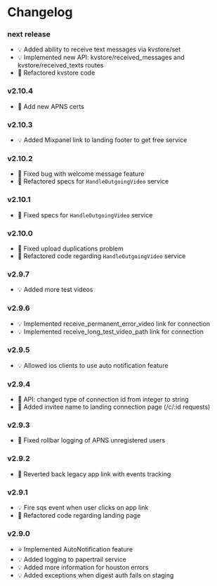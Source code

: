 # Changelog

### next release
- :bulb: Added ability to receive text messages via kvstore/set
- :bulb: Implemented new API: kvstore/received_messages and kvstore/received_texts routes
- :hammer: Refactored kvstore code

### v2.10.4
- :hammer: Add new APNS certs

### v2.10.3
- :bulb: Added Mixpanel link to landing footer to get free service

### v2.10.2
- :hammer: Fixed bug with welcome message feature
- :hammer: Refactored specs for `HandleOutgoingVideo` service

### v2.10.1
- :hammer: Fixed specs for `HandleOutgoingVideo` service

### v2.10.0
- :hammer: Fixed upload duplications problem
- :hammer: Refactored code regarding `HandleOutgoingVideo` service

### v2.9.7
- :bulb: Added more test videos

### v2.9.6
- :bulb: Implemented receive_permanent_error_video link for connection
- :bulb: Implemented receive_long_test_video_path link for connection

### v2.9.5
- :bulb: Allowed ios clients to use auto notification feature

### v2.9.4
- :hammer: API: changed type of connection id from integer to string
- :hammer: Added invitee name to landing connection page (/c/:id requests)

### v2.9.3
- :hammer: Fixed rollbar logging of APNS unregistered users

### v2.9.2
- :hammer: Reverted back legacy app link with events tracking

### v2.9.1
- :bulb: Fire sqs event when user clicks on app link
- :hammer: Refactored code regarding landing page

### v2.9.0
- :star: Implemented AutoNotification feature
- :bulb: Added logging to papertrail service
- :bulb: Added more information for houston errors
- :bulb: Added exceptions when digest auth fails on staging
